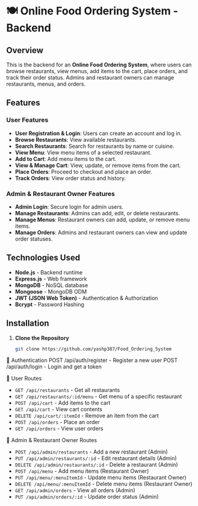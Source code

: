 # 🍽️ Online Food Ordering System - Backend

## Overview
This is the backend for an **Online Food Ordering System**, where users can browse restaurants, view menus, add items to the cart, place orders, and track their order status. Admins and restaurant owners can manage restaurants, menus, and orders.

## Features
### User Features
- **User Registration & Login**: Users can create an account and log in.
- **Browse Restaurants**: View available restaurants.
- **Search Restaurants**: Search for restaurants by name or cuisine.
- **View Menu**: View menu items of a selected restaurant.
- **Add to Cart**: Add menu items to the cart.
- **View & Manage Cart**: View, update, or remove items from the cart.
- **Place Orders**: Proceed to checkout and place an order.
- **Track Orders**: View order status and history.

### Admin & Restaurant Owner Features
- **Admin Login**: Secure login for admin users.
- **Manage Restaurants**: Admins can add, edit, or delete restaurants.
- **Manage Menus**: Restaurant owners can add, update, or remove menu items.
- **Manage Orders**: Admins and restaurant owners can view and update order statuses.

## Technologies Used
- **Node.js** - Backend runtime
- **Express.js** - Web framework
- **MongoDB** - NoSQL database
- **Mongoose** - MongoDB ODM
- **JWT (JSON Web Token)** - Authentication & Authorization
- **Bcrypt** - Password Hashing

## Installation

1. **Clone the Repository**

   ```bash
   git clone https://github.com/yashp387/Food_Ordering_System 

🔹 Authentication
POST /api/auth/register - Register a new user
POST /api/auth/login - Login and get a token

🔹 User Routes
   - `GET /api/restaurants`  - Get all restaurants
   - `GET /api/restaurants/:id/menu`  - Get menu of a specific restaurant
   - `POST /api/cart`  - Add items to the cart
   - `GET /api/cart`  - View cart contents
   - `DELETE /api/cart/:itemId`  - Remove an item from the cart
   - `POST /api/orders`  - Place an order
   - `GET /api/orders`   - View user orders

🔹 Admin & Restaurant Owner Routes
   - `POST /api/admin/restaurants`  - Add a new restaurant (Admin)
   - `PUT /api/admin/restaurants/:id`  - Edit restaurant details (Admin)
   - `DELETE /api/admin/restaurants/:id`  - Delete a restaurant (Admin)
   - `POST /api/menu` - Add menu items (Restaurant Owner)
   - `PUT /api/menu/:menuItemId`  - Update menu items (Restaurant Owner)
   - `DELETE /api/menu/:menuItemId`  - Delete menu items (Restaurant Owner)
   - `GET /api/admin/orders`  - View all orders (Admin)
   - `PUT /api/admin/orders/:id`  - Update order status (Admin)